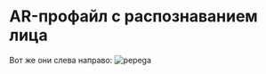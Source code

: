 # AR-профайл с распознаванием лица
Вот же они слева направо:
![pepega](https://user-images.githubusercontent.com/90906464/161100333-8430cb0c-784a-4fea-a656-0efe0a3706eb.jpg)
